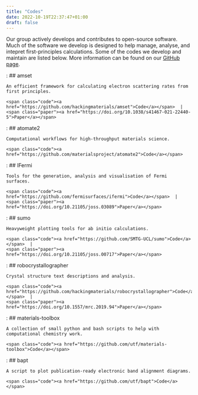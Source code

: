 ```yaml
---
title: "Codes"
date: 2022-10-19T22:37:47+01:00
draft: false
---
```


Our group actively develops and contributes to open-source software. Much of the software we develop is designed to help manage, analyse, and intepret first-principles calculations. Some of the codes we develop and maintain are listed below. More information can be found on our [GitHub page](https://www.github.com/virtualatoms).

<div class="codes">

<span class="amset"></span>
:   ## amset

    An efficient framework for calculating electron scattering rates from first principles.

    <span class="code"><a href="https://github.com/hackingmaterials/amset">Code</a></span>  |
    <span class="paper"><a href="https://doi.org/10.1038/s41467-021-22440-5">Paper</a></span>

<span class="atomate2"></span>
:   ## atomate2

    Computational workflows for high-throughput materials science.

    <span class="code"><a href="https://github.com/materialsproject/atomate2">Code</a></span>

<span class="ifermi"></span>
:   ## IFermi

    Tools for the generation, analysis and visualisation of Fermi surfaces.

    <span class="code"><a href="https://github.com/fermisurfaces/ifermi">Code</a></span>  |
    <span class="paper"><a href="https://doi.org/10.21105/joss.03089">Paper</a></span>

<span class="sumo"></span>
:   ## sumo

    Heavyweight plotting tools for ab initio calculations.

    <span class="code"><a href="https://github.com/SMTG-UCL/sumo">Code</a></span>  |
    <span class="paper"><a href="https://doi.org/10.21105/joss.00717">Paper</a></span>

<span class="robocrys"></span>
:   ## robocrystallographer

    Crystal structure text descriptions and analysis.

    <span class="code"><a href="https://github.com/hackingmaterials/robocrystallographer">Code</a></span>  |
    <span class="paper"><a href="https://doi.org/10.1557/mrc.2019.94">Paper</a></span>

<span></span>
:   ## materials-toolbox

    A collection of small python and bash scripts to help with computational chemistry work.

    <span class="code"><a href="https://github.com/utf/materials-toolbox">Code</a></span>

<span></span>
:   ## bapt

    A script to plot publication-ready electronic band alignment diagrams.

    <span class="code"><a href="https://github.com/utf/bapt">Code</a></span>

<div>
